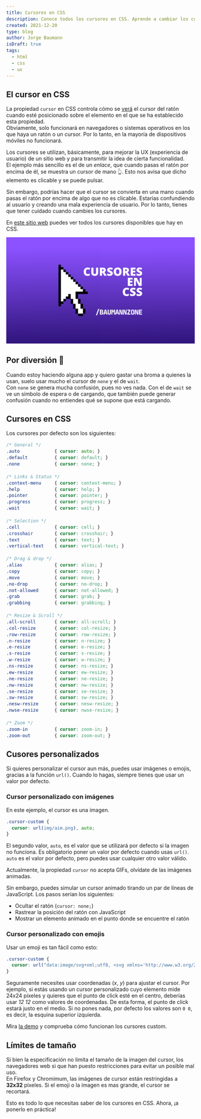 ```yaml
---
title: Cursores en CSS
description: Conoce todos los cursores en CSS. Aprende a cambiar los cursores y mejora la experiencia de usuario de tu sitio web. ¿Los conoces todos?
created: 2021-12-20
type: blog
author: Jorge Baumann
isDraft: true
tags:
  - html
  - css
  - ux
---
```


## El cursor en CSS

La propiedad `cursor` en CSS controla cómo se [verá](https://baumannzone.github.io/cursores-css/) el cursor del ratón cuando esté posicionado sobre el elemento en el que se ha establecido esta propiedad.  
Obviamente, solo funcionará en navegadores o sistemas operativos en los que haya un ratón o un cursor. Por lo tanto, en la mayoría de dispositivos móviles no funcionará.

Los cursores se utilizan, básicamente, para mejorar la UX (experiencia de usuario) de un sitio web y para transmitir la idea de cierta funcionalidad.  
El ejemplo más sencillo es el de un _enlace_, que cuando pasas el ratón por encima de él, se muestra un cursor de mano 👆. Esto nos avisa que dicho elemento es clicable y se puede pulsar.

Sin embargo, podrías hacer que el cursor se convierta en una mano cuando pasas el ratón por encima de algo que no es clicable. Estarías confundiendo al usuario y creando una mala experiencia de usuario. Por lo tanto, tienes que tener cuidado cuando cambies los cursores.

En [este sitio web](https://baumannzone.github.io/cursores-css/) puedes ver todos los cursores disponibles que hay en CSS.

[![Cursores en CSS por Baumannzone](https://raw.githubusercontent.com/baumannzone/cursores-css/main/img/og.png)](https://baumannzone.github.io/cursores-css/)

## Por diversión 🤡
Cuando estoy haciendo alguna app y quiero gastar una broma a quienes la usan, suelo usar mucho el cursor de `none` y el de `wait`.  
Con `none` se genera mucha confusión, pues no ves nada. Con el de `wait` se ve un símbolo de espera o de cargando, que también puede generar confusión cuando no entiendes qué se supone que está cargando. 

## Cursores en CSS
Los cursores por defecto son los siguientes:

```css
/* General */
.auto             { cursor: auto; }
.default          { cursor: default; }
.none             { cursor: none; }

/* Links & Status */
.context-menu     { cursor: context-menu; }
.help             { cursor: help; }
.pointer          { cursor: pointer; }
.progress         { cursor: progress; }
.wait             { cursor: wait; }

/* Selection */
.cell             { cursor: cell; }
.crosshair        { cursor: crosshair; }
.text             { cursor: text; }
.vertical-text    { cursor: vertical-text; }

/* Drag & drop */
.alias            { cursor: alias; }
.copy             { cursor: copy; }
.move             { cursor: move; }
.no-drop          { cursor: no-drop; }
.not-allowed      { cursor: not-allowed; }
.grab             { cursor: grab; }
.grabbing         { cursor: grabbing; }

/* Resize & Scroll */
.all-scroll       { cursor: all-scroll; }
.col-resize       { cursor: col-resize; }
.row-resize       { cursor: row-resize; }
.n-resize         { cursor: n-resize; }
.e-resize         { cursor: e-resize; }
.s-resize         { cursor: s-resize; }
.w-resize         { cursor: w-resize; }
.ns-resize        { cursor: ns-resize; }
.ew-resize        { cursor: ew-resize; }
.ne-resize        { cursor: ne-resize; }
.nw-resize        { cursor: nw-resize; }
.se-resize        { cursor: se-resize; }
.sw-resize        { cursor: sw-resize; }
.nesw-resize      { cursor: nesw-resize; }
.nwse-resize      { cursor: nwse-resize; }

/* Zoom */
.zoom-in          { cursor: zoom-in; }
.zoom-out         { cursor: zoom-out; }
```

## Cusores personalizados
Si quieres personalizar el cursor aun más, puedes usar imágenes o emojis, gracias a la función `url()`. Cuando lo hagas, siempre tienes que usar un valor por defecto.

### Cursor personalizado con imágenes
En este ejemplo, el cursor es una imagen.
```css
.cursor-custom {
  cursor: url(img/aim.png), auto;
}
```
El segundo valor, `auto`, es el valor que se utilizará por defecto si la imagen no funciona. Es obligatorio poner un valor por defecto cuando usas `url()`.  
`auto` es el valor por defecto, pero puedes usar cualquier otro valor válido.

Actualmente, la propiedad `cursor` no acepta GIFs, olvídate de las imágenes animadas.

Sin embargo, puedes simular un cursor animado tirando un par de líneas de JavaScript. Los pasos serían los siguientes:
- Ocultar el ratón (`cursor: none;`)
- Rastrear la posición del ratón con JavaScript
- Mostrar un elemento animado en el punto donde se encuentre el ratón

### Cursor personalizado con emojis
Usar un emoji es tan fácil como esto:
```css
.cursor-custom {
  cursor: url("data:image/svg+xml;utf8, <svg xmlns='http://www.w3.org/2000/svg' width='32' height='32' style='font-size: 24px'><text y='20'>🦄</text></svg>") 12 12, auto;
}
```

Seguramente necesites usar coordenadas (_x_, _y_) para ajustar el cursor. Por ejemplo, si estás usando un cursor personalizado cuyo elemento mide 24x24 píxeles y quieres que el punto de click esté en el centro, deberías usar _12_ _12_ como valores de coordenadas. De esta forma, el punto de click estará justo en el medio.
Si no pones nada, por defecto los valores son `0 0`, es decir, la esquina superior izquierda.

Mira [la demo](https://baumannzone.github.io/cursores-css/) y comprueba cómo funcionan los cursores custom.

## Límites de tamaño
Si bien la especificación no limita el tamaño de la imagen del cursor, los navegadores web si que han puesto restricciones para evitar un posible mal uso.  
En Firefox y Chromimum, las imágenes de cursor están restringidas a **32x32** píxeles. Si el emoji o la imagen es mas grande, el cursor se recortará.

Esto es todo lo que necesitas saber de los cursores en CSS. Ahora, ¡a ponerlo en práctica!
